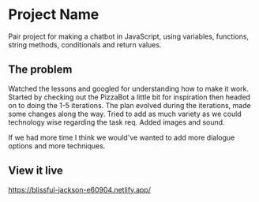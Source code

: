 # Project Name

Pair project for making a chatbot in JavaScript, using variables, functions, string methods, conditionals and return values.

## The problem

Watched the lessons and googled for understanding how to make it work.
Started by checking out the PizzaBot a little bit for inspiration then headed on to doing the 1-5 iterations.
The plan evolved during the iterations, made some changes along the way.
Tried to add as much variety as we could technology wise regarding the task req. Added images and sound.

If we had more time I think we would've wanted to add more dialogue options and more techniques.

## View it live

https://blissful-jackson-e60904.netlify.app/
